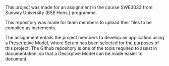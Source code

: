 This project was made for an assignment in the course SWE3033 from Sunway University (BSE Hons.) programme. 

This repository was made for team members to upload their files to be compiled as increments.

The assignment entails the project members to develop an application using a Prescriptive Model, where Scrum has been selected for the purposes of this project.
The Github repository is one of the tools required to assist in documentation, so that a Descrptive Model can be made easier to document.

